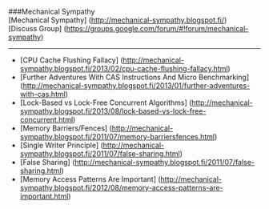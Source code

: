 ###Mechanical Sympathy     
[Mechanical Sympathy] (http://mechanical-sympathy.blogspot.fi/)     
[Discuss Group] (https://groups.google.com/forum/#!forum/mechanical-sympathy)    

------  
- [CPU Cache Flushing Fallacy] (http://mechanical-sympathy.blogspot.fi/2013/02/cpu-cache-flushing-fallacy.html)     
- [Further Adventures With CAS Instructions And Micro Benchmarking] (http://mechanical-sympathy.blogspot.fi/2013/01/further-adventures-with-cas.html)    
- [Lock-Based vs Lock-Free Concurrent Algorithms] (http://mechanical-sympathy.blogspot.fi/2013/08/lock-based-vs-lock-free-concurrent.html)    
- [Memory Barriers/Fences] (http://mechanical-sympathy.blogspot.fi/2011/07/memory-barriersfences.html)    
- [Single Writer Principle] (http://mechanical-sympathy.blogspot.fi/2011/07/false-sharing.html)    
- [False Sharing] (http://mechanical-sympathy.blogspot.fi/2011/07/false-sharing.html)    
- [Memory Access Patterns Are Important]  (http://mechanical-sympathy.blogspot.fi/2012/08/memory-access-patterns-are-important.html)    
